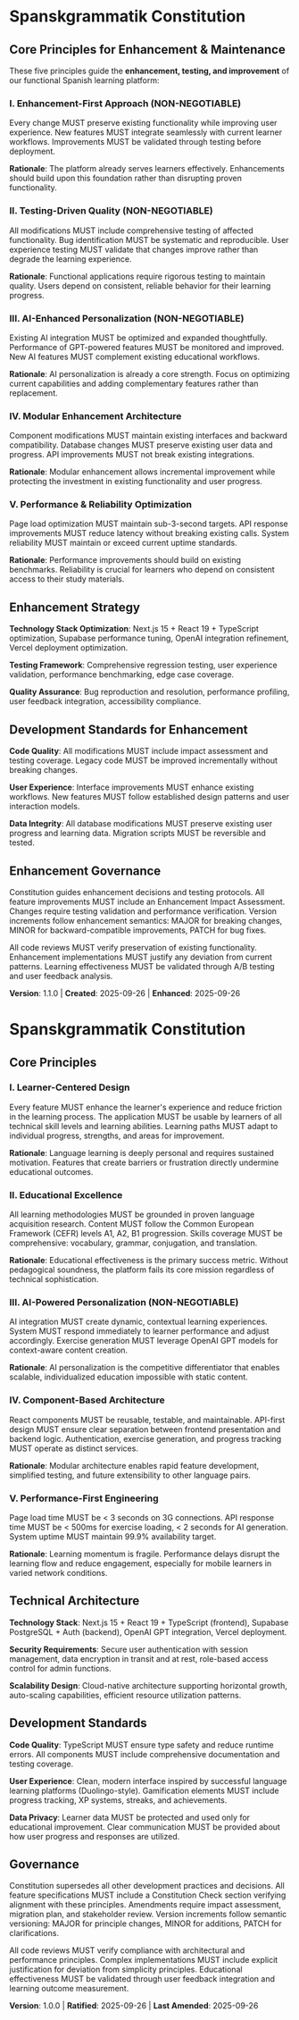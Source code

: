 <!--
Sync Impact Report:
Version change: 1.0.0 → 1.1.0 (Enhancement Focus Update)
Modified principles: All principles updated for existing app enhancement
Added sections: Testing Strategy, Bugfix Protocols
Removed sections: New development assumptions
Templates requiring updates:
⏳ Pending: .specify/templates/plan-template.md (Enhancement workflow alignment)
⏳ Pending: .specify/templates/spec-template.md (Testing requirements alignment)  
⏳ Pending: .specify/templates/tasks-template.md (Bugfix categorization alignment)
Follow-up TODOs: Sync templates for enhancement workflow
-->

# Spanskgrammatik Constitution

## Core Principles for Enhancement & Maintenance

These five principles guide the **enhancement, testing, and improvement** of our functional Spanish learning platform:

### I. Enhancement-First Approach (NON-NEGOTIABLE)
Every change MUST preserve existing functionality while improving user experience.
New features MUST integrate seamlessly with current learner workflows.
Improvements MUST be validated through testing before deployment.

**Rationale**: The platform already serves learners effectively. Enhancements should build upon this foundation rather than disrupting proven functionality.

### II. Testing-Driven Quality (NON-NEGOTIABLE)
All modifications MUST include comprehensive testing of affected functionality.
Bug identification MUST be systematic and reproducible.
User experience testing MUST validate that changes improve rather than degrade the learning experience.

**Rationale**: Functional applications require rigorous testing to maintain quality. Users depend on consistent, reliable behavior for their learning progress.

### III. AI-Enhanced Personalization (NON-NEGOTIABLE)
Existing AI integration MUST be optimized and expanded thoughtfully.
Performance of GPT-powered features MUST be monitored and improved.
New AI features MUST complement existing educational workflows.

**Rationale**: AI personalization is already a core strength. Focus on optimizing current capabilities and adding complementary features rather than replacement.

### IV. Modular Enhancement Architecture
Component modifications MUST maintain existing interfaces and backward compatibility.
Database changes MUST preserve existing user data and progress.
API improvements MUST not break existing integrations.

**Rationale**: Modular enhancement allows incremental improvement while protecting the investment in existing functionality and user progress.

### V. Performance & Reliability Optimization
Page load optimization MUST maintain sub-3-second targets.
API response improvements MUST reduce latency without breaking existing calls.
System reliability MUST maintain or exceed current uptime standards.

**Rationale**: Performance improvements should build on existing benchmarks. Reliability is crucial for learners who depend on consistent access to their study materials.

## Enhancement Strategy

**Technology Stack Optimization**: Next.js 15 + React 19 + TypeScript optimization, Supabase performance tuning, OpenAI integration refinement, Vercel deployment optimization.

**Testing Framework**: Comprehensive regression testing, user experience validation, performance benchmarking, edge case coverage.

**Quality Assurance**: Bug reproduction and resolution, performance profiling, user feedback integration, accessibility compliance.

## Development Standards for Enhancement

**Code Quality**: All modifications MUST include impact assessment and testing coverage. Legacy code MUST be improved incrementally without breaking changes.

**User Experience**: Interface improvements MUST enhance existing workflows. New features MUST follow established design patterns and user interaction models.

**Data Integrity**: All database modifications MUST preserve existing user progress and learning data. Migration scripts MUST be reversible and tested.

## Enhancement Governance

Constitution guides enhancement decisions and testing protocols.
All feature improvements MUST include an Enhancement Impact Assessment.
Changes require testing validation and performance verification.
Version increments follow enhancement semantics: MAJOR for breaking changes, MINOR for backward-compatible improvements, PATCH for bug fixes.

All code reviews MUST verify preservation of existing functionality.
Enhancement implementations MUST justify any deviation from current patterns.
Learning effectiveness MUST be validated through A/B testing and user feedback analysis.

**Version**: 1.1.0 | **Created**: 2025-09-26 | **Enhanced**: 2025-09-26

# Spanskgrammatik Constitution

## Core Principles

### I. Learner-Centered Design
Every feature MUST enhance the learner's experience and reduce friction in the learning process.
The application MUST be usable by learners of all technical skill levels and learning abilities.
Learning paths MUST adapt to individual progress, strengths, and areas for improvement.

**Rationale**: Language learning is deeply personal and requires sustained motivation. Features that create barriers or frustration directly undermine educational outcomes.

### II. Educational Excellence
All learning methodologies MUST be grounded in proven language acquisition research.
Content MUST follow the Common European Framework (CEFR) levels A1, A2, B1 progression.
Skills coverage MUST be comprehensive: vocabulary, grammar, conjugation, and translation.

**Rationale**: Educational effectiveness is the primary success metric. Without pedagogical soundness, the platform fails its core mission regardless of technical sophistication.

### III. AI-Powered Personalization (NON-NEGOTIABLE)
AI integration MUST create dynamic, contextual learning experiences.
System MUST respond immediately to learner performance and adjust accordingly.
Exercise generation MUST leverage OpenAI GPT models for context-aware content creation.

**Rationale**: AI personalization is the competitive differentiator that enables scalable, individualized education impossible with static content.

### IV. Component-Based Architecture
React components MUST be reusable, testable, and maintainable.
API-first design MUST ensure clear separation between frontend presentation and backend logic.
Authentication, exercise generation, and progress tracking MUST operate as distinct services.

**Rationale**: Modular architecture enables rapid feature development, simplified testing, and future extensibility to other language pairs.

### V. Performance-First Engineering
Page load time MUST be < 3 seconds on 3G connections.
API response time MUST be < 500ms for exercise loading, < 2 seconds for AI generation.
System uptime MUST maintain 99.9% availability target.

**Rationale**: Learning momentum is fragile. Performance delays disrupt the learning flow and reduce engagement, especially for mobile learners in varied network conditions.

## Technical Architecture

**Technology Stack**: Next.js 15 + React 19 + TypeScript (frontend), Supabase PostgreSQL + Auth (backend), OpenAI GPT integration, Vercel deployment.

**Security Requirements**: Secure user authentication with session management, data encryption in transit and at rest, role-based access control for admin functions.

**Scalability Design**: Cloud-native architecture supporting horizontal growth, auto-scaling capabilities, efficient resource utilization patterns.

## Development Standards

**Code Quality**: TypeScript MUST ensure type safety and reduce runtime errors. All components MUST include comprehensive documentation and testing coverage.

**User Experience**: Clean, modern interface inspired by successful language learning platforms (Duolingo-style). Gamification elements MUST include progress tracking, XP systems, streaks, and achievements.

**Data Privacy**: Learner data MUST be protected and used only for educational improvement. Clear communication MUST be provided about how user progress and responses are utilized.

## Governance

Constitution supersedes all other development practices and decisions.
All feature specifications MUST include a Constitution Check section verifying alignment with these principles.
Amendments require impact assessment, migration plan, and stakeholder review.
Version increments follow semantic versioning: MAJOR for principle changes, MINOR for additions, PATCH for clarifications.

All code reviews MUST verify compliance with architectural and performance principles.
Complex implementations MUST include explicit justification for deviation from simplicity principles.
Educational effectiveness MUST be validated through user feedback integration and learning outcome measurement.

**Version**: 1.0.0 | **Ratified**: 2025-09-26 | **Last Amended**: 2025-09-26